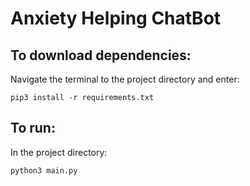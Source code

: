 # Anxiety Helping ChatBot

## To download dependencies: 
Navigate the terminal to the project directory and enter: 
```
pip3 install -r requirements.txt
```

## To run:
In the project directory:
```
python3 main.py
```
